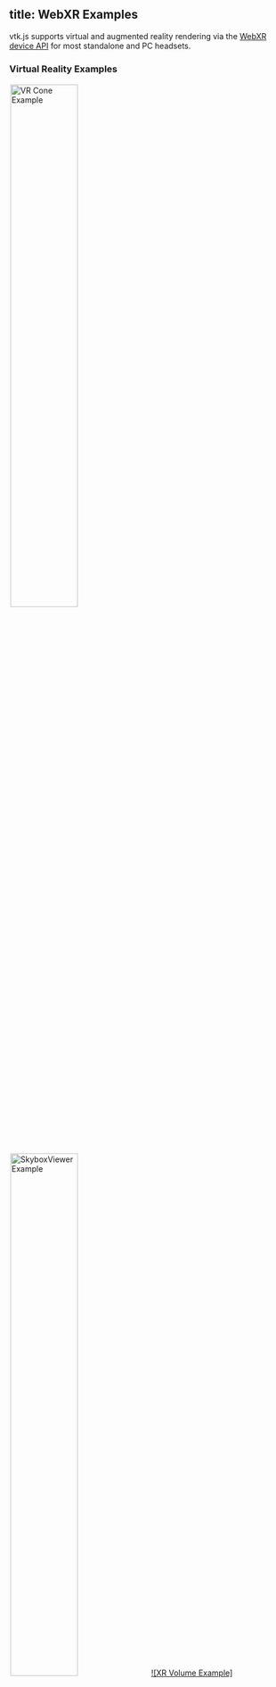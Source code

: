 title: WebXR Examples
---

<style>
.categories {
    columns: 2 200px;
    column-gap: 1rem;
  }

  .category {
    break-inside: avoid;
    display: inline-block;
    width: 100%;
  }

  .categories br {
    display: none;
  }

  .category ul {
    margin-top: 0;
  }

  .gallery img {
    width: 49%;
    display: inline-block;
    padding: 2px;
  }

  .gallery br {
    display: none;
  }
</style>

vtk.js supports virtual and augmented reality rendering via the [WebXR device API](https://www.w3.org/TR/webxr/) for most standalone and PC headsets.

### Virtual Reality Examples

<div class="gallery">

[![VR Cone Example][VrCone]](../examples/VR.html)
[![SkyboxViewer Example][SkyboxViewerVR]](../examples/SkyboxViewer.html?fileURL=https://data.kitware.com/api/v1/file/5ae8a89c8d777f0685796bae/download)
[![XR Volume Example][WebXRVolume]](../examples/WebXRVolume.html)

</div>

### Augmented Reality Examples

<div class="gallery">

[![AR Cone Example][ArCone]](../examples/AR.html)
[![GeometryViewer Example][GeometryViewer]](../examples/GeometryViewer.html?fileURL=https://data.kitware.com/api/v1/item/59de9de58d777f31ac641dc5/download)
[![GeometryViewer Brain Blood Vessels][GeometryViewerBrainBloodVessels]](../examples/GeometryViewer/GeometryViewer.html?fileURL=[https://data.kitware.com/api/v1/file/61f041f14acac99f42c2ff9a/download,https://data.kitware.com/api/v1/file/61f042024acac99f42c2ffa6/download,https://data.kitware.com/api/v1/file/61f042b74acac99f42c30079/download])
[![GeometryViewer Chest CT][GeometryViewerchestCT]](../examples/GeometryViewer/GeometryViewer.html?fileURL=[https://data.kitware.com/api/v1/file/61f044354acac99f42c30276/download,https://data.kitware.com/api/v1/file/61f0440f4acac99f42c30191/download,https://data.kitware.com/api/v1/file/61f044204acac99f42c30267/download])
[![XR Volume Example][WebXRVolume]](../examples/WebXRVolume.html)

</div>

### For Developers

Developers without access to XR hardware may find it convenient to install and use the [Mozilla WebXR emulator](https://github.com/MozillaReality/WebXR-emulator-extension) in their browser.

- Install the WebXR extension on either Chrome or Firefox.
- Close and reopen the browser.
- Press F12 to access the browser console.
- Select the "WebXR" tab to selected XR emulated hardware and view controls.

While WebXR has broad industry support, it is not yet implemented in all browsers. Developers may include the [WebXR polyfill](https://github.com/immersive-web/webxr-polyfill) in their projects for backwards compatibility with the deprecated WebVR API.


[ArCone]: ../docs/gallery/ArCone.jpg
[GeometryViewer]: ../docs/gallery/GeometryViewer.jpg
[GeometryViewerBrainBloodVessels]: ../docs/gallery/GeometryViewerBrainBloodVessels.jpg
[GeometryViewerChestCT]: ../docs/gallery/GeometryViewerChestCT.jpg
[SkyboxViewerVR]: ../docs/gallery/SkyboxViewerVR.jpg
[VrCone]: ../docs/gallery/VrCone.jpg
